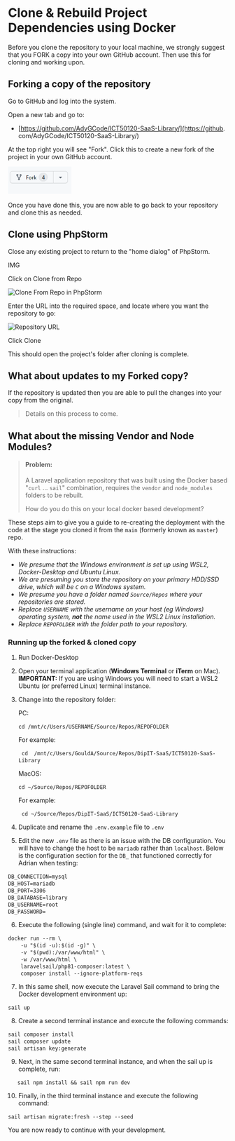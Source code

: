 # Clone & Rebuild Project Dependencies using Docker

Before you clone the repository to your local machine, we strongly 
suggest that you FORK a copy into your own GitHub account.
Then use this for cloning and working upon.

## Forking a copy of the repository

Go to GitHub and log into the system.

Open a new tab and go to:
- [https://github.com/AdyGCode/ICT50120-SaaS-Library/](https://github.
com/AdyGCode/ICT50120-SaaS-Library/)

At the top right you will see "Fork". Click this to create a new fork of the project in your own GitHub account.

![Forking a copy](images/fork-01.png)

Once you have done this, you are now able to go back to your repository and clone this as needed.

## Clone using PhpStorm

Close any existing project to return to the "home dialog" of PhpStorm.

IMG

Click on Clone from Repo

![Clone From Repo in PhpStorm](images/phpstorm-clone-repo-1.png)

Enter the URL into the required space, and locate where you want the 
repository to go:

![Repository URL](images/phpstorm-clone-repo-2.png)

Click Clone

This should open the project's folder after cloning is complete.

## What about updates to my Forked copy?

If the repository is updated then you are able to pull the changes into your 
copy from the original.

> Details on this process to come.



## What about the missing Vendor and Node Modules?

> #### Problem:
> 
> A Laravel application repository that was built using the Docker 
> based "`curl` ... `sail`" combination, requires the `vendor` 
> and `node_modules` folders to be rebuilt. 
> 
> How do you do this on your local docker based development?

These steps aim to give you a guide to re-creating the deployment with the 
code at the stage you cloned it from the `main` 
(formerly known as `master`) repo.

With these instructions:
- *We presume that the Windows environment is set up using WSL2, Docker-Desktop and Ubuntu Linux.*
- *We are presuming you store the repository on your primary HDD/SSD drive, which will be `C` on a Windows system.*
- *We presume you have a folder named `Source/Repos` where your repositories are stored.*
- *Replace `USERNAME` with the username on your host (eg Windows) operating system, **not** the name used in the WSL2 Linux 
  installation.*
- *Replace `REPOFOLDER` with the folder path to your repository.*

### Running up the forked & cloned copy

1) Run Docker-Desktop

2) Open your terminal application (**Windows Terminal** or **iTerm** on Mac).
   <br>**IMPORTANT:** If you are using Windows you will 
   need to start a WSL2 Ubuntu (or preferred Linux) terminal instance.

3) Change into the repository folder:

   PC: 
   ```shell
   cd /mnt/c/Users/USERNAME/Source/Repos/REPOFOLDER
   ```
   For example:
   ```shell
    cd  /mnt/c/Users/GouldA/Source/Repos/DipIT-SaaS/ICT50120-SaaS-Library
   ```
   MacOS: 
   ```shell
   cd ~/Source/Repos/REPOFOLDER
   ```
   For example: 
   ```shell
    cd ~/Source/Repos/DipIT-SaaS/ICT50120-SaaS-Library
   ```
4) Duplicate and rename the `.env.example` file to `.env`

5) Edit the new `.env` file as there is an issue with the DB configuration. You will have to change the host to be `mariadb` 
   rather than `localhost`. Below is the configuration section for the `DB_` that functioned correctly for Adrian when testing:
```dotenv
DB_CONNECTION=mysql
DB_HOST=mariadb
DB_PORT=3306
DB_DATABASE=library
DB_USERNAME=root
DB_PASSWORD=
```

6) Execute the following (single line) command, and wait for it to complete:
```shell
docker run --rm \
    -u "$(id -u):$(id -g)" \
    -v "$(pwd):/var/www/html" \
    -w /var/www/html \
    laravelsail/php81-composer:latest \
    composer install --ignore-platform-reqs
```

7) In this same shell, now execute the Laravel Sail command to bring the Docker development environment up: 
```shell 
sail up
```

8) Create a second terminal instance and execute the following commands:
```shell
sail composer install
sail composer update
sail artisan key:generate
```

09) Next, in the same second terminal instance, and when the sail up is complete, run:
```shell
   sail npm install && sail npm run dev
```

10) Finally, in the third terminal instance and execute the following command:
```shell
sail artisan migrate:fresh --step --seed
```


You are now ready to continue with your development.

